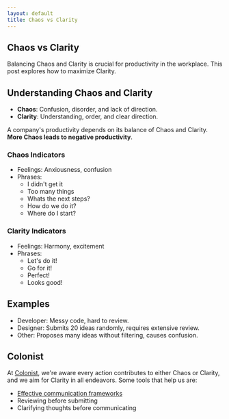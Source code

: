 ```yaml
---
layout: default
title: Chaos vs Clarity
---
```


## Chaos vs Clarity

Balancing Chaos and Clarity is crucial for productivity in the workplace. This post explores how to maximize Clarity.

## Understanding Chaos and Clarity

- **Chaos**: Confusion, disorder, and lack of direction.
- **Clarity**: Understanding, order, and clear direction.

A company's productivity depends on its balance of Chaos and Clarity. **More Chaos leads to negative productivity**.

### Chaos Indicators

- Feelings: Anxiousness, confusion
- Phrases:
  - I didn't get it
  - Too many things
  - Whats the next steps?
  - How do we do it?
  - Where do I start?

### Clarity Indicators

- Feelings: Harmony, excitement
- Phrases:
  - Let's do it!
  - Go for it!
  - Perfect!
  - Looks good!

## Examples

- Developer: Messy code, hard to review.
- Designer: Submits 20 ideas randomly, requires extensive review.
- Other: Proposes many ideas without filtering, causes confusion.

## Colonist

At [Colonist](https://colonist.io/), we're aware every action contributes to either Chaos or Clarity, and we aim for Clarity in all endeavors. Some tools that help us are:
- [Effective communication frameworks](https://demiculus.com/communication/)
- Reviewing before submitting
- Clarifying thoughts before communicating